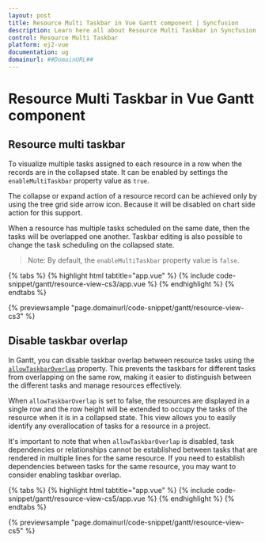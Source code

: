 ```yaml
---
layout: post
title: Resource Multi Taskbar in Vue Gantt component | Syncfusion
description: Learn here all about Resource Multi Taskbar in Syncfusion Vue Gantt component of Syncfusion Essential JS 2 and more.
control: Resource Multi Taskbar 
platform: ej2-vue
documentation: ug
domainurl: ##DomainURL##
---
```


# Resource Multi Taskbar in Vue Gantt component

## Resource multi taskbar

To visualize multiple tasks assigned to each resource in a row when the records are in the collapsed state. It can be enabled by settings the `enableMultiTaskbar` property value as `true`.

The collapse or expand action of a resource record can be achieved only by using the tree grid side arrow icon. Because it will be disabled on chart side action for this support.

When a resource has multiple tasks scheduled on the same date, then the tasks will be overlapped one another. Taskbar editing is also possible to change the task scheduling on the collapsed state.

>Note: By default, the `enableMultiTaskbar` property value is `false`.

{% tabs %}
{% highlight html tabtitle="app.vue" %}
{% include code-snippet/gantt/resource-view-cs3/app.vue %}
{% endhighlight %}
{% endtabs %}
        
{% previewsample "page.domainurl/code-snippet/gantt/resource-view-cs3" %}

## Disable taskbar overlap

In Gantt, you can disable taskbar overlap between resource tasks using the [`allowTaskbarOverlap`](https://ej2.syncfusion.com/vue/documentation/api/gantt/#allowtaskbaroverlap) property. This prevents the taskbars for different tasks from overlapping on the same row, making it easier to distinguish between the different tasks and manage resources effectively.

When `allowTaskbarOverlap` is set to false, the resources are displayed in a single row and the row height will be extended to occupy the tasks of the resource when it is in a collapsed state. This view allows you to easily identify any overallocation of tasks for a resource in a project.

It's important to note that when `allowTaskbarOverlap` is disabled, task dependencies or relationships cannot be established between tasks that are rendered in multiple lines for the same resource. If you need to establish dependencies between tasks for the same resource, you may want to consider enabling taskbar overlap.

{% tabs %}
{% highlight html tabtitle="app.vue" %}
{% include code-snippet/gantt/resource-view-cs5/app.vue %}
{% endhighlight %}
{% endtabs %}
        
{% previewsample "page.domainurl/code-snippet/gantt/resource-view-cs5" %}

